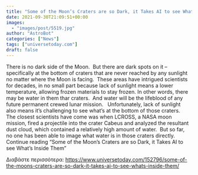 ```yaml
---
title: "Some of the Moon’s Craters are so Dark, it Takes AI to see What’s Inside Them"
date: 2021-09-30T21:09:51+00:00
images:
  - "images/post/5519.jpg"
author: "AstroBot"
categories: ["News"]
tags: ["universetoday.com"]
draft: false
---
```


There is no dark side of the Moon.  But there are dark spots on it – specifically at the bottom of craters that are never reached by any sunlight no matter where the Moon is facing.  These areas have intrigued scientists for decades, in no small part because lack of sunlight means a lower temperature, allowing frozen materials to stay frozen. In other words, there may be water in them thar craters.  And water will be the lifeblood of any future permanent crewed lunar mission.   Unfortunately, lack of sunlight also means it’s challenging to see what’s at the bottom of those craters.  The closest scientists have come was when LCROSS, a NASA moon mission, fired a projectile into the crater Cabeus and analyzed the resultant dust cloud, which contained a relatively high amount of water.  But so far, no one has been able to image what water is in those craters directly. Continue reading “Some of the Moon’s Craters are so Dark, it Takes AI to see What’s Inside Them” 

Διαβάστε περισσότερα: https://www.universetoday.com/152796/some-of-the-moons-craters-are-so-dark-it-takes-ai-to-see-whats-inside-them/

